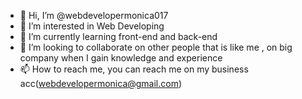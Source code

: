- 👋 Hi, I’m @webdevelopermonica017 
- 👀 I’m interested in Web Developing
- 🌱 I’m currently learning front-end and back-end
- 💞️ I’m looking to collaborate on other people that is like me , on big company when I gain knowledge and experience
- 📫 How to reach me, you can reach me on my business acc(webdevelopermonica@gmail.com)

<!---
webdevelopermonica017/webdevelopermonica017 is a ✨ special ✨ repository because its `README.md` (this file) appears on your GitHub profile.
You can click the Preview link to take a look at your changes.
--->
